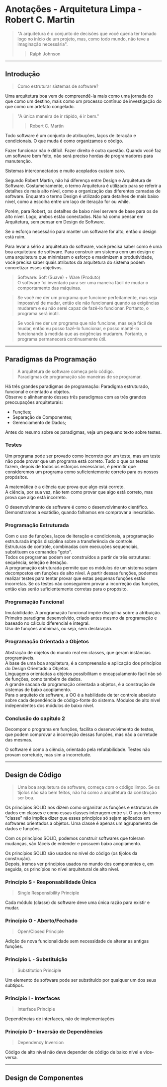 # Anotações - Arquitetura Limpa - Robert C. Martin

> "A arquitetura é o conjunto de decisões que você queria ter tomado logo no início de um projeto,
> mas, como todo mundo, não teve a imaginação necessária".
>> Ralph Johnson

---
## Introdução

> Como estruturar sistemas de software?

Uma arquitetura boa vem de compreendê-la mais como uma jornada do que como um destino,
mais como um processo contínuo de investigação do que como um artefato congelado.

> "A única maneira de ir rápido, é ir bem."
>> Robert C. Martin

Todo software é um conjunto de atribuções, laços de iteração e condicionais.
O que muda é como organizamos o código.

Fazer funcionar não é difícil. Fazer direito é outra questão.
Quando você faz um software bem feito, não será preciso hordas de programadores para manutenção.

Sistemas interconectados e muito acoplados custam caro.

Segundo Robert Martin, não há diferença entre Design e Arquitetura de Software.
Costumeiramente, o termo Arquitetura é utilizado para se referir a detalhes de mais alto nível, como a organização das diferentes camadas de software.
Enquanto o termo Design é utilizado para detalhes de mais baixo nível, como a escolha entre um laço de iteração for ou while.

Porém, para Robert, os detalhes de baixo nível servem de base para os de alto nível. Logo, ambos estão conectados.
Não há como pensar em Arquitetura, sem pensar em Design de Software.

Se o esforço necessário para manter um software for alto, então o design está ruim.

Para levar a sério a arquitetura do software, você precisa saber como é uma
boa arquitetura de software. Para construir um sistema com um design e
uma arquitetura que minimizem o esforço e maximizem a produtividade,
você precisa saber quais atributos da arquitetura do sistema podem
concretizar esses objetivos.

> Software: Soft (Suave) + Ware (Produto)<br>
> O software foi inventado para ser uma maneira fácil de mudar o comportamento das máquinas.

> Se você me der um programa que funcione perfeitamente, mas seja
impossível de mudar, então ele não funcionará quando as exigências
mudarem e eu não serei capaz de fazê-lo funcionar. Portanto, o
programa será inútil.

> Se você me der um programa que não funcione, mas seja fácil de
mudar, então eu posso fazê-lo funcionar, e posso mantê-lo
funcionando à medida que as exigências mudarem. Portanto, o
programa permanecerá continuamente útil.

---
## Paradigmas da Programação
> A arquitetura de software começa pelo código.<br>
> Paradigmas de programação são maneiras de se programar.<br>

Há três grandes paradigmas de programação: Paradigma estruturado, funcional e orientado a objetos.<br>
Observe o alinhamento desses três paradigmas com as três grandes preocupações arquiteturais:
- Funções;
- Separação de Componentes;
- Gerenciamento de Dados;

Antes do resumo sobre os paradigmas, veja um pequeno texto sobre testes.

### Testes
Um programa pode ser provado como incorreto por um teste, mas um teste não pode provar que um programa está correto.
Tudo o que os testes fazem, depois de todos os esforços necessários, é permitir que consideremos um programa como suficientemente correto para os nossos propósitos.

A matemática é a ciência que prova que algo está correto.<br>
A ciência, por sua vez, não tem como provar que algo está correto, mas prova que algo está incorreto.

O desenvolvimento de software é como o desenvolvimento científico. Demonstramos a exatidão, quando falhamos em comprovar a inexatidão.

### Programação Estruturada
Com o uso de funções, laços de iteração e condicionais, a programação estruturada impôs disciplina sobre a transferência de controle.<br>
Estruturas de controle, combinadas com execuções sequenciais, substituem os comandos "goto".<br>
Todos os programas podem ser construídos a partir de três estruturas: sequência, seleção e iteração.<br>
A programação estruturada permite que os módulos de um sistema sejam decompostos em funções de alto nível. A partir dessas funções, podemos realizar testes para tentar provar que estas pequenas funções estão incorretas. Se os testes não conseguirem provar a incorreção das funções, então elas serão suficientemente corretas para o propósito.

### Programação Funcional
Imutabilidade. A programação funcional impõe disciplina sobre a atribuição.<br>
Primeiro paradigma desenvolvido, criado antes mesmo da programação e baseado no cálculo diferencial e integral.<br>
Uso de funções anônimas, ou seja, sem declaração.

### Programação Orientada a Objetos
Abstração de objetos do mundo real em classes, que geram instâncias programáveis.<br>
A base de uma boa arquitetura, é a compreensão e aplicação dos princípios do Design Orientado a Objetos.<br>
Linguagens orientadas a objetos possibilitam o encapsulamento fácil não só de funções, como também de dados.<br>
A grande sacada da programação orientada a objetos, é a construção de sistemas de baixo acoplamento.<br>
Para o arquiteto de software, a OO é a habilidade de ter controle absoluto sobre cada dependência de código-fonte do sistema. Módulos de alto nível independentes dos módulos de baixo nível.

### Conclusão do capítulo 2
Decompor o programa em funções, facilita o desenvolvimento de testes, que podem comprovar a incorreção dessas funções, mas não a corretude das mesmas.

O software é como a ciência, orientado pela refutabilidade. Testes não provam corretude, mas sim a incorretude.

---
## Design de Código

> Uma boa arquitetura de software, começa com o código limpo.
> Se os tijolos não são bem feitos, não há como a arquitetura da construção ser boa.

Os princípios SOLID nos dizem como organizar as funções e estruturas de dados em classes e como essas classes interagem entre si. O uso do termo "classe" não implica dizer que esses princípios só sejam aplicados em softwares orientados a objetos. Uma classe é apenas um agrupamento de dados e funções.

Com os princípios SOLID, podemos construir softwares que toleram mudanças, são fáceis de entender e possuem baixo acoplamento.

Os princípios SOLID são usados no nível do código (os tijolos da construção).<br>
Depois, iremos ver princípios usados no mundo dos componentes e, em seguida, os princípios no nível arquitetural de alto nível.

### Princípio S - Responsabilidade Única

> Single Responsibility Principle

Cada módulo (classe) do software deve uma única razão para existir e mudar.

### Princípio O - Aberto/Fechado

> Open/Closed Principle

Adição de nova funcionalidade sem necessidade de alterar as antigas funções.

### Princípio L - Substituição

> Substitution Principle

Um elemento de software pode ser substituído por qualquer um dos seus subtipos.

### Princípio I - Interfaces

> Interface Principle

Dependências de interfaces, não de implementações

### Princípio D - Inversão de Dependências

> Dependency Inversion

Código de alto nível não deve depender de código de baixo nível e vice-versa.

---
## Design de Componentes

